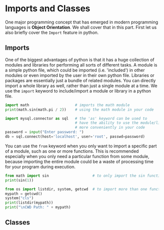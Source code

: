 # Imports and Classes

One major programming concept that has emerged in modern programming languages is **Object Orientation**. We shall cover that in this part. First let us also briefly cover the ```Import``` feature in python.

## Imports

One of the biggest advantages of python is that it has a huge collection of modules and libraries for performing all sorts of different tasks. A module is a simple python file, which could be imported (i.e. 'included') in other modules or even imported by the user in their own python file. Libraries or packages are essentially just a bundle of related modules. You can directly import a whole library as well, rather than just a single module at a time. We use the ```import``` keyword to include/import a module or library in a python file.

```py
import math                     # imports the math module
print(math.sin(math.pi / 2))    # using the math module in your code

import mysql.connector as sql   # the 'as' keyword can be used to
                                # have the ability to use the module/library
                                # more conveniently in your code
password = input("Enter password: ")
db = sql.connect(host='localhost', user='root', passwd=password)
```

You can use the ```from``` keyword when you only want to import a specific part of a module, such as one or more functions. This is recommended especially when you only need a particular function from some module, because importing the entire module could be a waste of processing time for your program during execution.

```py
from math import sin                    # to only import the sin function
print(sin(1))

from os import listdir, system, getcwd  # to import more than one function
mypath = getcwd()
system("cls")
print(listdir(mypath))
print("\nCWD Path: " + mypath)
```

## Classes
